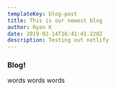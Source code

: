 ```yaml
---
templateKey: blog-post
title: This is our newest blog
author: Ryan K
date: 2019-02-14T16:41:41.228Z
description: Testing out netlify
---
```

### Blog!

words words words
